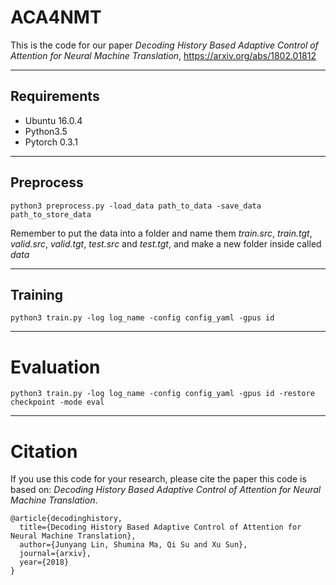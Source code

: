 # ACA4NMT
This is the code for our paper *Decoding History Based Adaptive Control of Attention for Neural Machine Translation*, https://arxiv.org/abs/1802.01812

***********************************************************

## Requirements
* Ubuntu 16.0.4
* Python3.5
* Pytorch 0.3.1

**************************************************************

## Preprocess
```
python3 preprocess.py -load_data path_to_data -save_data path_to_store_data 
```
Remember to put the data into a folder and name them *train.src*, *train.tgt*, *valid.src*, *valid.tgt*, *test.src* and *test.tgt*, and make a new folder inside called *data*

***************************************************************

## Training
```
python3 train.py -log log_name -config config_yaml -gpus id
```

****************************************************************

# Evaluation
```
python3 train.py -log log_name -config config_yaml -gpus id -restore checkpoint -mode eval
```

*******************************************************************

# Citation
If you use this code for your research, please cite the paper this code is based on: *Decoding History Based Adaptive Control of Attention for Neural Machine Translation*.
```
@article{decodinghistory,
  title={Decoding History Based Adaptive Control of Attention for Neural Machine Translation},
  author={Junyang Lin, Shumina Ma, Qi Su and Xu Sun},
  journal={arxiv},
  year={2018}
}
```
